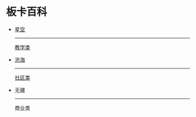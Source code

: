 # 板卡百科

<div class="grid cards ecos-brd-card-home">
  <ul>
    <li>
      <a href="starry-sky">
        <p>星空</p>
        <hr>
        <div>教学类</div>
      </a>
    </li>
    <li>
      <a href="vast-sea">
        <p>沧海</p>
        <hr>
        <div>社区类</div>
      </a>
    </li>
    <li>
      <a>
        <p>无疆</p>
        <hr>
        <div>商业类</div>
      </a>
    </li>
  </ul>
</div>
